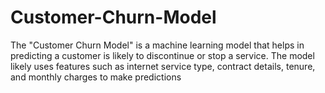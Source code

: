 # Customer-Churn-Model
The "Customer Churn Model" is a machine learning model that helps in predicting a customer is likely to discontinue or stop a service. The model likely uses features such as internet service type, contract details, tenure, and monthly charges to make predictions
